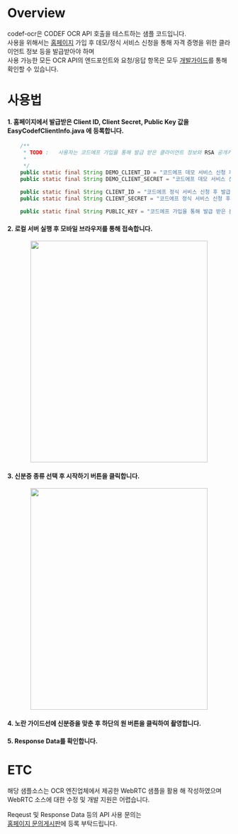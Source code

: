# Overview

codef-ocr은 CODEF OCR API 호출을 테스트하는 샘플 코드입니다.  
사용을 위해서는 [홈페이지](https://codef.io/) 가입 후 데모/정식 서비스 신청을 통해 자격 증명을 위한 클라이언트 정보 등을 발급받아야 하며  
사용 가능한 모든 OCR API의 엔드포인트와 요청/응답 항목은 모두 [개발가이드](https://developer.codef.io/)를 통해 확인할 수 있습니다.


# 사용법

#### 1. 홈페이지에서 발급받은 Client ID, Client Secret, Public Key 값을 EasyCodefClientInfo.java 에 등록합니다.

```java
	/**	
	 * TODO :	사용자는 코드에프 가입을 통해 발급 받은 클라이언트 정보와 RSA 공개키 정보를 설정해야 함.
	 *
	 */
	public static final String DEMO_CLIENT_ID = "코드에프 데모 서비스 신청 후 발급 받은 데모버전 클라이언트 아이디 설정";
	public static final String DEMO_CLIENT_SECRET = "코드에프 데모 서비스 신청 후 발급 받은 데모버전 클라이언트 시크릿 설정";
	
	public static final String CLIENT_ID = "코드에프 정식 서비스 신청 후 발급 받은 정식버전 클라이언트 아이디 설정";
	public static final String CLIENT_SECRET = "코드에프 정식 서비스 신청 후 발급 받은 정식버전 클라이언트 아이디 설정";

	public static final String PUBLIC_KEY = "코드에프 가입을 통해 발급 받은 본인 계정의 RSA 공개키 정보 설정";

```

#### 2. 로컬 서버 실행 후 모바일 브라우저를 통해 접속합니다.  
<div style="text-align: center"><img src="https://github.com/codef-io/codef-ocr/assets/43339893/530a409e-8e92-4215-9d58-9f006d6e5aee" width="400" height="500"></div> 
   
#### 3. 신분증 종류 선택 후 시작하기 버튼을 클릭합니다.
<div style="text-align: center"><img src="https://github.com/codef-io/codef-ocr/assets/43339893/e7d8ba89-26b7-4d29-ab69-952da149fd77" width="400" height="500"></div>

#### 4. 노란 가이드선에 신분증을 맞춘 후 하단의 원 버튼을 클릭하여 촬영합니다.
#### 5. Response Data를 확인합니다.



# ETC
해당 샘플소스는 OCR 엔진업체에서 제공한 WebRTC 샘플을 활용 해 작성하였으며  
WebRTC 소스에 대한 수정 및 개발 지원은 어렵습니다.    

Reqeust 및 Response Data 등의 API 사용 문의는  
[홈페이지 문의게시판](https://codef.io/#/cs/inquiry)에 등록 부탁드립니다.